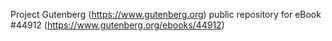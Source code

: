 Project Gutenberg (https://www.gutenberg.org) public repository for eBook #44912 (https://www.gutenberg.org/ebooks/44912)

